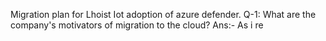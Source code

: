Migration plan for Lhoist Iot adoption of azure defender.
Q-1: What are the company's motivators of migration to the cloud?
Ans:- As i re

